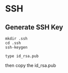 # SSH

## Generate SSH Key

    mkdir .ssh
    cd .ssh
    ssh-keygen
    
    type id_rsa.pub

then copy the id_rsa.pub
